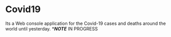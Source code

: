 # Covid19
Its a Web console application for the Covid-19 cases and deaths around the world until yesterday. 
******NOTE*****
IN PROGRESS
